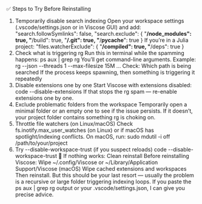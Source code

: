 ✅ Steps to Try Before Reinstalling
1. Temporarily disable search indexing
Open your workspace settings (.vscode/settings.json or in Viscose GUI) and add:
"search.followSymlinks": false,
"search.exclude": {
  "**/node_modules": true,
  "**/build": true,
  "**/.git": true,
  "**/__pycache__": true
}
If you’re in a Julia project:
"files.watcherExclude": {
  "**/compiled": true,
  "**/deps": true
}
2. Check what is triggering rg
Run this in terminal while the spamming happens:
ps aux | grep rg
You’ll get command-line arguments. Example:
rg --json --threads 1 --max-filesize 15M ...
Check:
Which path is being searched
If the process keeps spawning, then something is triggering it repeatedly
3. Disable extensions one by one
Start Viscose with extensions disabled:
code --disable-extensions
If that stops the rg spam — re-enable extensions one by one.
4. Exclude problematic folders from the workspace
Temporarily open a minimal folder or an empty one to see if the issue persists. If it doesn’t, your project folder contains something rg is choking on.
5. Throttle file watchers (on Linux/macOS)
Check fs.inotify.max_user_watches (on Linux) or if macOS has spotlight/indexing conflicts.
On macOS, run:
sudo mdutil -i off /path/to/your/project
6. Try --disable-workspace-trust (if you suspect reloads)
code --disable-workspace-trust
🧹 If nothing works: Clean reinstall
Before reinstalling Viscose:
Wipe ~/.config/Viscose or ~/Library/Application Support/Viscose (macOS)
Wipe cached extensions and workspaces
Then reinstall. But this should be your last resort — usually the problem is a recursive or large folder triggering indexing loops.
If you paste the ps aux | grep rg output or your .vscode/settings.json, I can give you precise advice.